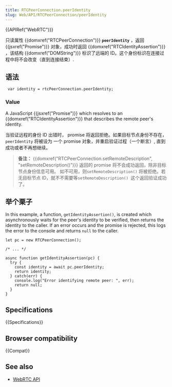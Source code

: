 ```yaml
---
title: RTCPeerConnection.peerIdentity
slug: Web/API/RTCPeerConnection/peerIdentity
---
```

{{APIRef("WebRTC")}}

只读属性 {{domxref("RTCPeerConnection")}} **`peerIdentity`** ，返回{{jsxref("Promise")}} 对象，成功时返回 {{domxref("RTCIdentityAssertion")}} ，该结构 {{domxref("DOMString")}} 标识了远端的 ID。这个身份标识在连接过程中将不会改变（直到连接结束）.

## 语法

```
 var identity = rtcPeerConnection.peerIdentity;
```

### Value

A JavaScript {{jsxref("Promise")}} which resolves to an {{domxref("RTCIdentityAssertion")}} that describes the remote peer's identity.

当验证远程的身份 ID 出错时， promise 将返回拒绝。如果目标节点身份不存在，`peerIdentity` 将被设为 一个 promise 对象，并重启验证过程（一个断言）, 直到成功或者不再想继续。

> **备注：** {{domxref("RTCPeerConnection.setRemoteDescription", "setRemoteDescription()")}} 返回的 promise 将不会成功返回，除非目标节点身份信息可用。 如不可用，则`setRemoteDescription()` 将被拒绝。若无目标节点 ID，就不不需要等`setRemoteDescription() `这个返回验证成功了。

## 举个栗子

In this example, a function, `getIdentityAssertion()`, is created which asynchronously waits for the peer's identity to be verified, then returns the identity to the caller. If an error occurs and the promise is rejected, this logs the error to the console and returns `null` to the caller.

```
let pc = new RTCPeerConnection();

/* ... */

async function getIdentityAssertion(pc) {
  try {
    const identity = await pc.peerIdentity;
    return identity;
  } catch(err) {
    console.log("Error identifying remote peer: ", err);
    return null;
  }
}
```

## Specifications

{{Specifications}}

## Browser compatibility

{{Compat}}

## See also

- [WebRTC API](/zh-CN/docs/Web/API/WebRTC_API)
